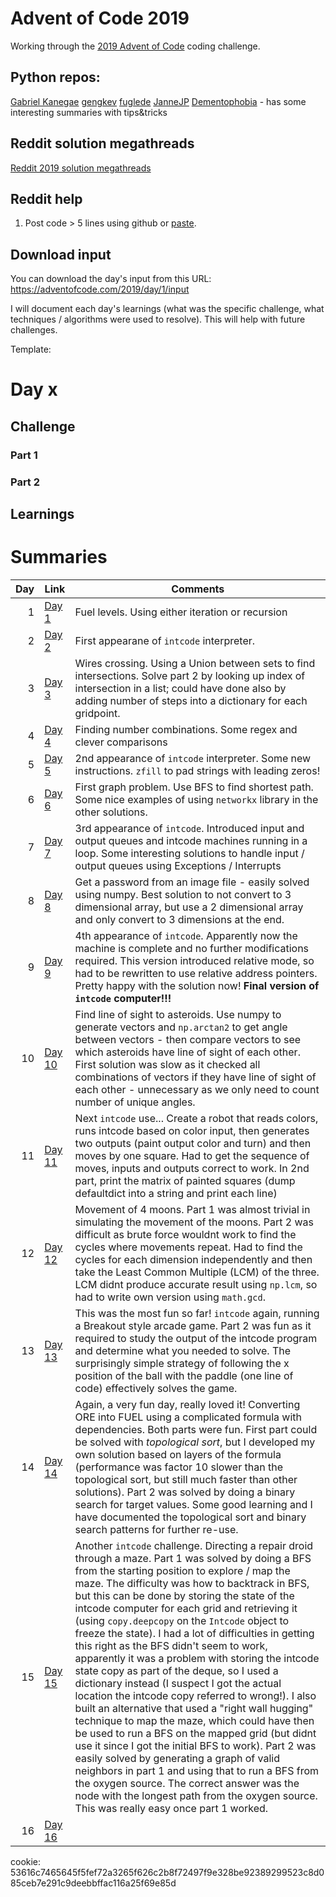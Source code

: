 # Advent of Code 2019

Working through the [2019 Advent of Code](https://adventofcode.com/2019) coding challenge.

## Python repos:

[Gabriel Kanegae](https://github.com/KanegaeGabriel/advent-of-code-2019)
[gengkev](https://github.com/gengkev/adventofcode-2019)
[fuglede](https://github.com/fuglede/adventofcode/tree/master/2019)
[JanneJP](https://github.com/JanneJP/Advent-of-Code-2019)
[Dementophobia](https://github.com/Dementophobia/advent-of-code-2019) - has some interesting summaries with tips&tricks

## Reddit solution megathreads

[Reddit 2019 solution megathreads](https://www.reddit.com/r/adventofcode/wiki/solution_megathreads#wiki_december_2019)

## Reddit help

1. Post code > 5 lines using github or [paste](https://topaz.github.io/paste/).

## Download input

You can download the day's input from this URL: https://adventofcode.com/2019/day/1/input

I will document each day's learnings (what was the specific challenge, what techniques / algorithms were used to resolve). This will help with future challenges.

Template:

# Day x

## Challenge

### Part 1

### Part 2

## Learnings

# Summaries

|  Day | Link               | Comments                                                                                                                                                                                                           |
| ---: | ------------------ | ------------------------------------------------------------------------------------------------------------------------------------------------------------------------------------------------------------------ |
|    1 | [Day 1](2019_1.md) | Fuel levels. Using either iteration or recursion                                                                                                                                                                   |
|    2 | [Day 2](2019_2.md) | First appearane of `intcode` interpreter.                                                                                                                                                                          |
|    3 | [Day 3](2019_3.md) | Wires crossing. Using a Union between sets to find intersections. Solve part 2 by looking up index of intersection in a list; could have done also by adding number of steps into a dictionary for each gridpoint. |
|    4 | [Day 4](2019_4.md) | Finding number combinations. Some regex and clever comparisons                                                                                                                                                     |
|    5 | [Day 5](2019_5.md) | 2nd appearance of `intcode` interpreter. Some new instructions. `zfill` to pad strings with leading zeros!                                                                                                         |
|    6 | [Day 6](2019_6.md) | First graph problem. Use BFS to find shortest path. Some nice examples of using `networkx` library in the other solutions.                                                                                         |
|    7 | [Day 7](2019_7.md) | 3rd appearance of `intcode`. Introduced input and output queues and intcode machines running in a loop. Some interesting solutions to handle input / output queues using Exceptions / Interrupts                   |
| 8 | [Day 8](2019_8.md) | Get a password from an image file - easily solved using numpy. Best solution to not convert to 3 dimensional array, but use a 2 dimensional array and only convert to 3 dimensions at the end. |
| 9 | [Day 9](2019_9.md) | 4th appearance of `intcode`. Apparently now the machine is complete and no further modifications required. This version introduced relative mode, so had to be rewritten to use relative address pointers. Pretty happy with the solution now! **Final version of `intcode` computer!!!**|
| 10 | [Day 10](2019_10.md) | Find line of sight to asteroids. Use numpy to generate vectors and `np.arctan2` to get angle between vectors - then compare vectors to see which asteroids have line of sight of each other. First solution was slow as it checked all combinations of vectors if they have line of sight of each other - unnecessary as we only need to count number of unique angles. |
| 11 | [Day 11](2019_11.md) | Next `intcode` use... Create a robot that reads colors, runs intcode based on color input, then generates two outputs (paint output color and turn) and then moves by one square. Had to get the sequence of moves, inputs and outputs correct to work. In 2nd part, print the matrix of painted squares (dump defaultdict into a string and print each line) |
| 12 | [Day 12](2019_12.md) | Movement of 4 moons. Part 1 was almost trivial in simulating the movement of the moons. Part 2 was difficult as brute force wouldnt work to find the cycles where movements repeat. Had to find the cycles for each dimension independently and then take the Least Common Multiple (LCM) of the three. LCM didnt produce accurate result using `np.lcm`, so had to write own version using `math.gcd`.  |
| 13 | [Day 13](2019_13.md) | This was the most fun so far! `intcode` again, running a Breakout style arcade game. Part 2 was fun as it required to study the output of the intcode program and determine what you needed to solve. The surprisingly simple strategy of following the x position of the ball with the paddle (one line of code) effectively solves the game. |
| 14 | [Day 14](2019_14.md) | Again, a very fun day, really loved it! Converting ORE into FUEL using a complicated formula with dependencies. Both parts were fun. First part could be solved with _topological sort_, but I developed my own solution based on layers of the formula (performance was factor 10 slower than the topological sort, but still much faster than other solutions). Part 2 was solved by doing a binary search for target values. Some good learning and I have documented the topological sort and binary search patterns for further re-use. |
| 15 | [Day 15](2019_15.md) | Another `intcode` challenge. Directing a repair droid through a maze. Part 1 was solved by doing a BFS from the starting position to explore / map the maze. The difficulty was how to backtrack in BFS, but this can be done by storing the state of the intcode computer for each grid and retrieving it (using `copy.deepcopy` on the `Intcode` object to freeze the state). I had a lot of difficulties in getting this right as the BFS didn't seem to work, apparently it was a problem with storing the intcode state copy as part of the deque, so I used a dictionary instead (I suspect I got the actual location the intcode copy referred to wrong!). I also built an alternative that used a "right wall hugging" technique to map the maze, which could have then be used to run a BFS on the mapped grid (but didnt use it since I got the initial BFS to work). Part 2 was easily solved by generating a graph of valid neighbors in part 1 and using that to run a BFS from the oxygen source. The correct answer was the node with the longest path from the oxygen source. This was really easy once part 1 worked. |
| 16 | [Day 16](2019_16.md) |  |


cookie: 53616c7465645f5fef72a3265f626c2b8f72497f9e328be92389299523c8d085ceb7e291c9deebbffac116a25f69e85d
